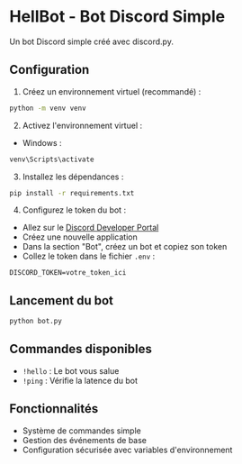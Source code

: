 # HellBot - Bot Discord Simple

Un bot Discord simple créé avec discord.py.

## Configuration

1. Créez un environnement virtuel (recommandé) :
```bash
python -m venv venv
```

2. Activez l'environnement virtuel :
- Windows :
```bash
venv\Scripts\activate
```

3. Installez les dépendances :
```bash
pip install -r requirements.txt
```

4. Configurez le token du bot :
- Allez sur le [Discord Developer Portal](https://discord.com/developers/applications)
- Créez une nouvelle application
- Dans la section "Bot", créez un bot et copiez son token
- Collez le token dans le fichier `.env` :
```
DISCORD_TOKEN=votre_token_ici
```

## Lancement du bot

```bash
python bot.py
```

## Commandes disponibles

- `!hello` : Le bot vous salue
- `!ping` : Vérifie la latence du bot

## Fonctionnalités

- Système de commandes simple
- Gestion des événements de base
- Configuration sécurisée avec variables d'environnement
